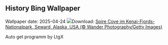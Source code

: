 ## History Bing Wallpaper
Wallpaper date: 2025-04-24
![](https://www.bing.com/th?id=OHR.KenaiSpires_DE-DE8277470819_UHD.jpg&w=1000)Download: [Spire Cove im Kenai-Fjords-Nationalpark, Seward, Alaska, USA (© Wander Photography/Getty Images)](https://www.bing.com/th?id=OHR.KenaiSpires_DE-DE8277470819_UHD.jpg)

Auto get programm by LtgX

